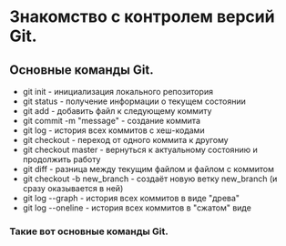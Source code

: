 # Знакомство с контролем версий Git.

## Основные команды Git.

* git init - инициализация локального репозитория
* git status - получение информации о текущем состоянии
* git add - добавить файл к следующему коммиту
* git commit -m "message" - создание коммита
* git log - история всех коммитов с хеш-кодами
* git checkout - переход от одного коммита к другому
* git checkout master - вернуться к актуальному состоянию и продолжить работу
* git diff - разница между текущим файлом и файлом с коммитом
* git checkout -b new_branch - создаёт новую ветку new_branch (и сразу оказывается в ней)
* git log --graph - история всех коммитов в виде "древа"
* git log --oneline - история всех коммитов в "сжатом" виде


### Такие вот основные команды Git.